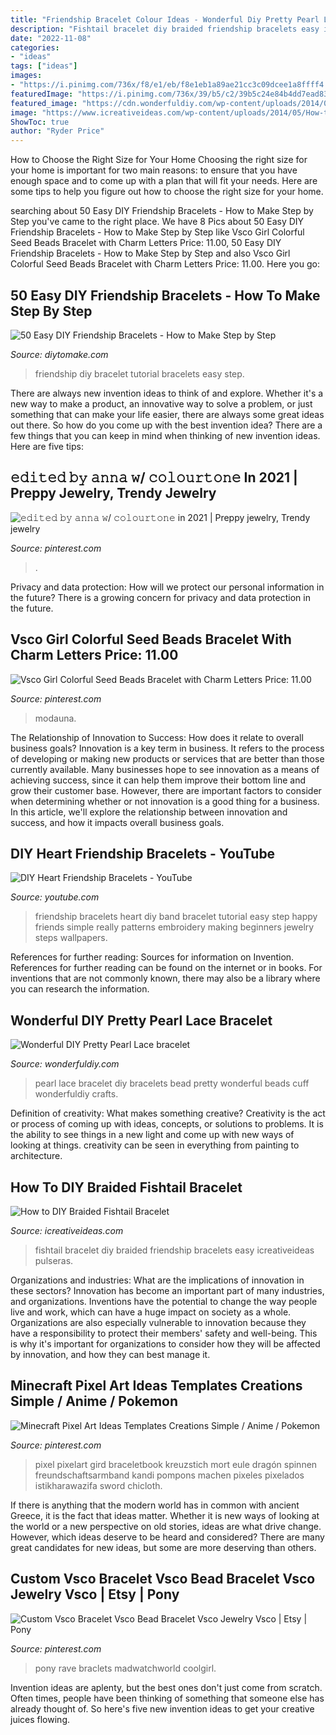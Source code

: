 ```yaml
---
title: "Friendship Bracelet Colour Ideas - Wonderful Diy Pretty Pearl Lace Bracelet"
description: "Fishtail bracelet diy braided friendship bracelets easy icreativeideas pulseras"
date: "2022-11-08"
categories:
- "ideas"
tags: ["ideas"]
images:
- "https://i.pinimg.com/736x/f8/e1/eb/f8e1eb1a89ae21cc3c09dcee1a8ffff4.jpg"
featuredImage: "https://i.pinimg.com/736x/39/b5/c2/39b5c24e84b4dd7ead83a1aa5e239cc1.jpg"
featured_image: "https://cdn.wonderfuldiy.com/wp-content/uploads/2014/08/pearl-Lace-bracelet-F0.jpg"
image: "https://www.icreativeideas.com/wp-content/uploads/2014/05/How-to-DIY-Fishtail-Friendship-Bracelet-thumb.jpg"
ShowToc: true
author: "Ryder Price"
---
```



How to Choose the Right Size for Your Home
Choosing the right size for your home is important for two main reasons: to ensure that you have enough space and to come up with a plan that will fit your needs. Here are some tips to help you figure out how to choose the right size for your home.

	

		
searching about 50 Easy DIY Friendship Bracelets - How to Make Step by Step you've came to the right place. We have 8 Pics about 50 Easy DIY Friendship Bracelets - How to Make Step by Step like Vsco Girl Colorful Seed Beads Bracelet with Charm Letters Price: 11.00, 50 Easy DIY Friendship Bracelets - How to Make Step by Step and also Vsco Girl Colorful Seed Beads Bracelet with Charm Letters Price: 11.00. Here you go:
		
    
## 50 Easy DIY Friendship Bracelets - How To Make Step By Step

<img loading=lazy src="https://www.diytomake.com/wp-content/uploads/2019/07/DIY-Friendship-Bracelet-Tutorial.jpg" onerror="this.onerror=null;this.src='https://tse3.mm.bing.net/th?id=OIP.EJbttIkOosnovibv0IDdQQHaKW&amp;pid=15.1';" alt="50 Easy DIY Friendship Bracelets - How to Make Step by Step">

_Source: diytomake.com_

>friendship diy bracelet tutorial bracelets easy step. 

	

There are always new invention ideas to think of and explore. Whether it's a new way to make a product, an innovative way to solve a problem, or just something that can make your life easier, there are always some great ideas out there. So how do you come up with the best invention idea? There are a few things that you can keep in mind when thinking of new invention ideas. Here are five tips: 

    
## 𝚎𝚍𝚒𝚝𝚎𝚍 𝚋𝚢 𝚊𝚗𝚗𝚊 𝚠/ 𝚌𝚘𝚕𝚘𝚞𝚛𝚝𝚘𝚗𝚎 In 2021 | Preppy Jewelry, Trendy Jewelry

<img loading=lazy src="https://i.pinimg.com/736x/f8/e1/eb/f8e1eb1a89ae21cc3c09dcee1a8ffff4.jpg" onerror="this.onerror=null;this.src='https://tse3.mm.bing.net/th?id=OIP.FIVG_KAaCb5lWSszwiel1gHaJy&amp;pid=15.1';" alt="𝚎𝚍𝚒𝚝𝚎𝚍 𝚋𝚢 𝚊𝚗𝚗𝚊 𝚠/ 𝚌𝚘𝚕𝚘𝚞𝚛𝚝𝚘𝚗𝚎 in 2021 | Preppy jewelry, Trendy jewelry">

_Source: pinterest.com_

>. 

	

Privacy and data protection: How will we protect our personal information in the future?
There is a growing concern for privacy and data protection in the future.

    
## Vsco Girl Colorful Seed Beads Bracelet With Charm Letters Price: 11.00

<img loading=lazy src="https://i.pinimg.com/736x/dc/3b/98/dc3b987aa86d5132ab158bdd23fe368e.jpg" onerror="this.onerror=null;this.src='https://tse1.mm.bing.net/th?id=OIP.hV5W7yp5a1VkK4xF0LJFCQHaHa&amp;pid=15.1';" alt="Vsco Girl Colorful Seed Beads Bracelet with Charm Letters Price: 11.00">

_Source: pinterest.com_

>modauna. 

	

The Relationship of Innovation to Success: How does it relate to overall business goals?
Innovation is a key term in business. It refers to the process of developing or making new products or services that are better than those currently available. Many businesses hope to see innovation as a means of achieving success, since it can help them improve their bottom line and grow their customer base. However, there are important factors to consider when determining whether or not innovation is a good thing for a business. In this article, we'll explore the relationship between innovation and success, and how it impacts overall business goals.

    
## DIY Heart Friendship Bracelets - YouTube

<img loading=lazy src="http://i.ytimg.com/vi/pfjfikSEVM8/maxresdefault.jpg" onerror="this.onerror=null;this.src='https://tse4.mm.bing.net/th?id=OIP.xS5XTxJRjdeblLXio1ruwwHaEK&amp;pid=15.1';" alt="DIY Heart Friendship Bracelets - YouTube">

_Source: youtube.com_

>friendship bracelets heart diy band bracelet tutorial easy step happy friends simple really patterns embroidery making beginners jewelry steps wallpapers. 

	

References for further reading: Sources for information on Invention.
References for further reading can be found on the internet or in books. For inventions that are not commonly known, there may also be a library where you can research the information.

    
## Wonderful DIY Pretty Pearl Lace Bracelet

<img loading=lazy src="https://cdn.wonderfuldiy.com/wp-content/uploads/2014/08/pearl-Lace-bracelet-F0.jpg" onerror="this.onerror=null;this.src='https://tse3.mm.bing.net/th?id=OIP.7UKi_A7pMaxvR4tjCb6IbgHaDU&amp;pid=15.1';" alt="Wonderful DIY Pretty Pearl Lace bracelet">

_Source: wonderfuldiy.com_

>pearl lace bracelet diy bracelets bead pretty wonderful beads cuff wonderfuldiy crafts. 

	

Definition of creativity: What makes something creative?
Creativity is the act or process of coming up with ideas, concepts, or solutions to problems. It is the ability to see things in a new light and come up with new ways of looking at things. creativity can be seen in everything from painting to architecture.

    
## How To DIY Braided Fishtail Bracelet

<img loading=lazy src="https://www.icreativeideas.com/wp-content/uploads/2014/05/How-to-DIY-Fishtail-Friendship-Bracelet-thumb.jpg" onerror="this.onerror=null;this.src='https://tse3.mm.bing.net/th?id=OIP.AYJOa2Xyela5yQtUuAVp_wHaHa&amp;pid=15.1';" alt="How to DIY Braided Fishtail Bracelet">

_Source: icreativeideas.com_

>fishtail bracelet diy braided friendship bracelets easy icreativeideas pulseras. 

	

Organizations and industries: What are the implications of innovation in these sectors?
Innovation has become an important part of many industries, and organizations. Inventions have the potential to change the way people live and work, which can have a huge impact on society as a whole. Organizations are also especially vulnerable to innovation because they have a responsibility to protect their members' safety and well-being. This is why it's important for organizations to consider how they will be affected by innovation, and how they can best manage it.

    
## Minecraft Pixel Art Ideas Templates Creations Simple / Anime / Pokemon

<img loading=lazy src="https://i.pinimg.com/736x/39/b5/c2/39b5c24e84b4dd7ead83a1aa5e239cc1.jpg" onerror="this.onerror=null;this.src='https://tse4.mm.bing.net/th?id=OIP.HwLHauDhUB1vs_xOpBuPGwHaVU&amp;pid=15.1';" alt="Minecraft Pixel Art Ideas Templates Creations Simple / Anime / Pokemon">

_Source: pinterest.com_

>pixel pixelart gird braceletbook kreuzstich mort eule dragón spinnen freundschaftsarmband kandi pompons machen pixeles pixelados istikharawazifa sword chicloth. 

	

If there is anything that the modern world has in common with ancient Greece, it is the fact that ideas matter. Whether it is new ways of looking at the world or a new perspective on old stories, ideas are what drive change. However, which ideas deserve to be heard and considered? There are many great candidates for new ideas, but some are more deserving than others.

    
## Custom Vsco Bracelet Vsco Bead Bracelet Vsco Jewelry Vsco | Etsy | Pony

<img loading=lazy src="https://i.pinimg.com/736x/7d/12/23/7d122336d023d14f39682a73fad997d3.jpg" onerror="this.onerror=null;this.src='https://tse3.mm.bing.net/th?id=OIP.2CzkqnricfAAKKBpILcRiwHaJ3&amp;pid=15.1';" alt="Custom Vsco Bracelet Vsco Bead Bracelet Vsco Jewelry Vsco | Etsy | Pony">

_Source: pinterest.com_

>pony rave braclets madwatchworld coolgirl. 

	

Invention ideas are aplenty, but the best ones don't just come from scratch. Often times, people have been thinking of something that someone else has already thought of. So here's five new invention ideas to get your creative juices flowing.

